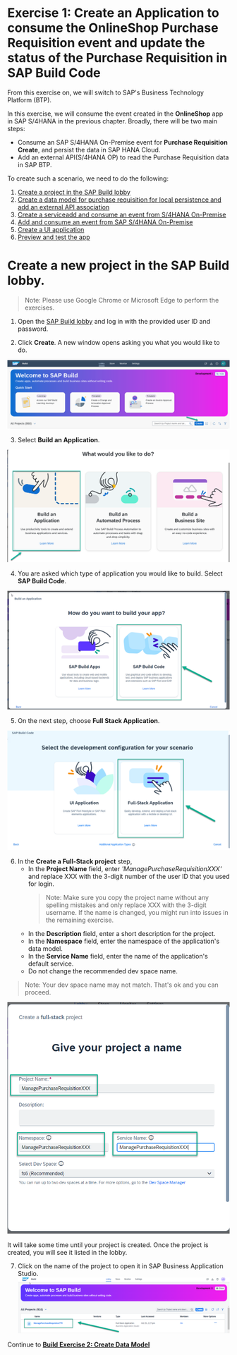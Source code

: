 # Exercise 1: Create an Application to consume the OnlineShop Purchase Requisition event and update the status of the Purchase Requisition in SAP Build Code

From this exercise on, we will switch to SAP's Business Technology Platform (BTP).

In this exercise, we will consume the event created in the **OnlineShop** app in SAP S/4HANA in the previous chapter. Broadly, there will be two main steps:
- Consume an SAP S/4HANA On-Premise event for **Purchase Requisition Create**, and persist the data in SAP HANA Cloud.
- Add an external API(S/4HANA OP) to read the Purchase Requisition data in SAP BTP.

To create such a scenario, we need to do the following:
1. [Create a project in the SAP Build lobby](exercises/buildcode/exercises/ex1/README.md)
2. [Create a data model for purchase requisition for local persistence and add an external API association ](../../../buildcode/exercises/ex2/README.md)
3. [Create a service](../../../buildcode/exercises/ex3/README.md)[add and consume an event from S/4HANA On-Premise](../../../buildcode/exercises/ex4/README.md)
4. [Add and consume an event from SAP S/4HANA On-Premise](../../../buildcode/exercises/ex4/README.md)
5. [Create a UI application](../../../buildcode/exercises/ex5/README.md)
6. [Preview and test the app](../../../buildcode/exercises/ex6/README.md)

# Create a new project in the SAP Build lobby.
> Note: Please use Google Chrome or Microsoft Edge to perform the exercises.

1. Open the [SAP Build lobby](https://lcapteched.eu10.build.cloud.sap/lobby) and log in with the provided user ID and password.

2. Click **Create**. A new window opens asking you what you would like to do. 

![](images/Build_001.png)

3. Select **Build an Application**.

![](images/Build_002.png)

4. You are asked which type of application you would like to build. Select **SAP Build Code**.

![](images/CreateProject_BuildCode.png)

5. On the next step, choose **Full Stack Application**. 

![](images/CreateFullStack.png)

6. In the **Create a Full-Stack project** step,
   - In the **Project Name** field, enter *'ManagePurchaseRequisitionXXX'* and replace XXX with the 3-digit number of the user ID that you used for login.
     > Note: Make sure you copy the project name without any spelling mistakes and only replace XXX with the 3-digit username. If the name is changed, you might run into issues in the remaining exercise.
   - In the **Description** field, enter a short description for the project.
   - In the **Namespace** field, enter the namespace of the application's data model.
   - In the **Service Name** field, enter the name of the application's default service.
   - Do not change the recommended dev space name.


> Note: Your dev space name may not match. That's ok and you can proceed.

![](images/ProjectName.png)

It will take some time until your project is created. Once the project is created, you will see it listed in the lobby. 

7. Click on the name of the project to open it in SAP Business Application Studio.
![](images/projectCreated.png)
   

Continue to **[Build Exercise 2: Create Data Model](../../../buildcode/exercises/ex2/README.md)**

